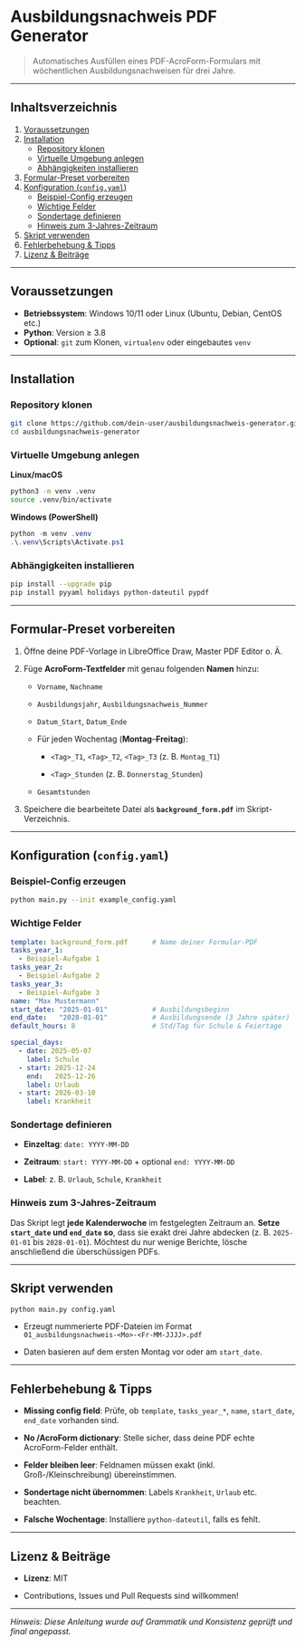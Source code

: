 
# Ausbildungsnachweis PDF Generator

> Automatisches Ausfüllen eines PDF-AcroForm-Formulars mit wöchentlichen Ausbildungsnachweisen für drei Jahre.

---

## Inhaltsverzeichnis

1. [Voraussetzungen](#voraussetzungen)  
2. [Installation](#installation)  
   - [Repository klonen](#repository-klonen)  
   - [Virtuelle Umgebung anlegen](#virtuelle-umgebung-anlegen)  
   - [Abhängigkeiten installieren](#abhängigkeiten-installieren)  
3. [Formular-Preset vorbereiten](#formular-preset-vorbereiten)  
4. [Konfiguration (`config.yaml`)](#konfiguration-configyaml)  
   - [Beispiel-Config erzeugen](#beispiel-config-erzeugen)  
   - [Wichtige Felder](#wichtige-felder)  
   - [Sondertage definieren](#sondertage-definieren)  
   - [Hinweis zum 3-Jahres-Zeitraum](#hinweis-zum-3-jahres-zeitraum)  
5. [Skript verwenden](#skript-verwenden)  
6. [Fehlerbehebung & Tipps](#fehlerbehebung--tipps)  
7. [Lizenz & Beiträge](#lizenz--beitrage)  

---

## Voraussetzungen

- **Betriebssystem**: Windows 10/11 oder Linux (Ubuntu, Debian, CentOS etc.)  
- **Python**: Version ≥ 3.8  
- **Optional**: `git` zum Klonen, `virtualenv` oder eingebautes `venv`  

---

## Installation

### Repository klonen

```bash
git clone https://github.com/dein-user/ausbildungsnachweis-generator.git
cd ausbildungsnachweis-generator
```

### Virtuelle Umgebung anlegen

**Linux/macOS**

```bash
python3 -m venv .venv
source .venv/bin/activate
```

**Windows (PowerShell)**

```powershell
python -m venv .venv
.\.venv\Scripts\Activate.ps1
```

### Abhängigkeiten installieren

```bash
pip install --upgrade pip
pip install pyyaml holidays python-dateutil pypdf
```

* * *

Formular-Preset vorbereiten
---------------------------

1.  Öffne deine PDF-Vorlage in LibreOffice Draw, Master PDF Editor o. Ä.
    
2.  Füge **AcroForm-Textfelder** mit genau folgenden **Namen** hinzu:
    
    *   `Vorname`, `Nachname`
        
    *   `Ausbildungsjahr`, `Ausbildungsnachweis_Nummer`
        
    *   `Datum_Start`, `Datum_Ende`
        
    *   Für jeden Wochentag (**Montag**–**Freitag**):
        
        *   `<Tag>_T1`, `<Tag>_T2`, `<Tag>_T3` (z. B. `Montag_T1`)
            
        *   `<Tag>_Stunden` (z. B. `Donnerstag_Stunden`)
            
    *   `Gesamtstunden`
        
3.  Speichere die bearbeitete Datei als **`background_form.pdf`** im Skript-Verzeichnis.
    

* * *

Konfiguration (`config.yaml`)
-----------------------------

### Beispiel-Config erzeugen

```bash
python main.py --init example_config.yaml
```

### Wichtige Felder

```yaml
template: background_form.pdf      # Name deiner Formular-PDF
tasks_year_1:
  - Beispiel-Aufgabe 1
tasks_year_2:
  - Beispiel-Aufgabe 2
tasks_year_3:
  - Beispiel-Aufgabe 3
name: "Max Mustermann"
start_date: "2025-01-01"           # Ausbildungsbeginn
end_date:   "2028-01-01"           # Ausbildungsende (3 Jahre später)
default_hours: 8                   # Std/Tag für Schule & Feiertage

special_days:
  - date: 2025-05-07
    label: Schule
  - start: 2025-12-24
    end:   2025-12-26
    label: Urlaub
  - start: 2026-03-10
    label: Krankheit
```

### Sondertage definieren

*   **Einzeltag**: `date: YYYY-MM-DD`
    
*   **Zeitraum**: `start: YYYY-MM-DD` + optional `end: YYYY-MM-DD`
    
*   **Label**: z. B. `Urlaub`, `Schule`, `Krankheit`
    

### Hinweis zum 3-Jahres-Zeitraum

Das Skript legt **jede Kalenderwoche** im festgelegten Zeitraum an. **Setze `start_date` und `end_date` so**, dass sie exakt drei Jahre abdecken (z. B. `2025-01-01` bis `2028-01-01`). Möchtest du nur wenige Berichte, lösche anschließend die überschüssigen PDFs.

* * *

Skript verwenden
----------------

```bash
python main.py config.yaml
```

*   Erzeugt nummerierte PDF-Dateien im Format  
    `01_ausbildungsnachweis-<Mo>-<Fr-MM-JJJJ>.pdf`
    
*   Daten basieren auf dem ersten Montag vor oder am `start_date`.
    

* * *

Fehlerbehebung & Tipps
----------------------

*   **Missing config field**: Prüfe, ob `template`, `tasks_year_*`, `name`, `start_date`, `end_date` vorhanden sind.
    
*   **No /AcroForm dictionary**: Stelle sicher, dass deine PDF echte AcroForm-Felder enthält.
    
*   **Felder bleiben leer**: Feldnamen müssen exakt (inkl. Groß-/Kleinschreibung) übereinstimmen.
    
*   **Sondertage nicht übernommen**: Labels `Krankheit`, `Urlaub` etc. beachten.
    
*   **Falsche Wochentage**: Installiere `python-dateutil`, falls es fehlt.
    

* * *

Lizenz & Beiträge
-----------------

*   **Lizenz**: MIT
    
*   Contributions, Issues und Pull Requests sind willkommen!
    

* * *

_Hinweis: Diese Anleitung wurde auf Grammatik und Konsistenz geprüft und final angepasst._

